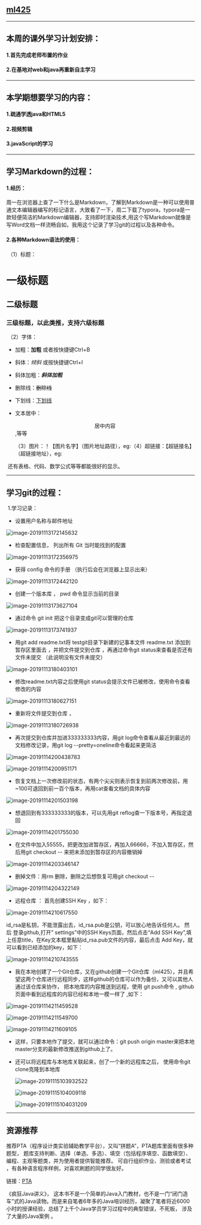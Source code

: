 ## [ml425]( https://github.com/ml425 )

------



## 本周的课外学习计划安排：

  #### 1.首先完成老师布置的作业

  #### 2.在基地对web和java再重新自主学习

------



## 本学期想要学习的内容：

#### 1.疏通学透java和HTML5

#### 2.视频剪辑

#### 3.javaScript的学习

------



## 学习Markdown的过程：

#### 1.经历：

​       周一在浏览器上查了一下什么是Markdown，了解到Markdown是一种可以使用普通文本编辑器编写的标记语言，大致看了一下，周二下载了typora，typora是一款轻便简洁的Markdown编辑器，支持即时渲染技术,用这个写Markdown就像是写Word文档一样流畅自如，我用这个记录了学习git的过程以及各种命令。

#### 2.各种Markdown语法的使用：

​     （1）标题：

# 一级标题

## 二级标题

### 三级标题，以此类推，支持六级标题

​     （2）字体：

- 加粗：**加粗** 或者按快捷键Ctrl+B

- 斜体：*倾斜* 或按快捷键Ctrl+I

- 斜体加粗：***斜体加粗***

- 删除线：~~删除线~~ 

- 下划线：<u>下划线</u>

- 文本居中：<center>居中内容</center>,等等

  （3）图片：！【图片名字】（图片地址路径），eg:![]()
  ​（4）超链接：【超链接名】（超链接地址），eg:[](https://pintia.cn/auth/login?redirect=https%3A%2F%2Fpintia.cn%2Fproblem-sets%2F1111848470497693696%2Fproblems%2F1111848773703892992)

​        还有表格、代码、数学公式等等都能很好的显示。 

------



## 学习git的过程：

​         1.学习记录： 

-  设置用户名称与邮件地址 

![image-20191113172145632](C:\Users\ML\AppData\Roaming\Typora\typora-user-images\image-20191113172145632.png)

- 检查配置信息， 列出所有 Git 当时能找到的配置 

![image-20191113172356975](C:\Users\ML\AppData\Roaming\Typora\typora-user-images\image-20191113172356975.png)

-  获得 config 命令的手册 （执行后会在浏览器上显示出来）

![image-20191113172442120](C:\Users\ML\AppData\Roaming\Typora\typora-user-images\image-20191113172442120.png)

-  创建一个版本库 ， pwd 命令显示当前的目录 

![image-20191113173627104](C:\Users\ML\AppData\Roaming\Typora\typora-user-images\image-20191113173627104.png)

-  通过命令 git init 把这个目录变成git可以管理的仓库 

![image-20191113173741937](C:\Users\ML\AppData\Roaming\Typora\typora-user-images\image-20191113173741937.png)

-  用git add readme.txt将 testgit目录下新建的记事本文件 readme.txt 添加到暂存区里面去 ，并把文件提交到仓库 ，再通过命令git status来查看是否还有文件未提交 （此说明没有文件未提交）

![image-20191113180403101](C:\Users\ML\AppData\Roaming\Typora\typora-user-images\image-20191113180403101.png)

-  修改readme.txt内容之后使用git status会提示文件已被修改，使用命令查看修改的内容

![image-20191113180627151](C:\Users\ML\AppData\Roaming\Typora\typora-user-images\image-20191113180627151.png)

- 重新将文件提交到仓库 ，

![image-20191113180726938](C:\Users\ML\AppData\Roaming\Typora\typora-user-images\image-20191113180726938.png)

- 再次提交到仓库并加进333333333内容，用git log命令查看从最近到最远的文档修改记录，用git log --pretty=oneline命令看起来更简洁

![image-20191114200438783](D:\ML\大三上学期\testgit\images\image-20191114200438783.png)

![image-20191114200951171](D:\ML\大三上学期\testgit\images\image-20191114200951171.png)

- 恢复文档上一次修改前的状态，有两个尖尖则表示恢复到前两次修改前，用~100可退回到前一百个版本，再用cat查看文档的具体内容

![image-20191114201503198](D:\ML\大三上学期\testgit\images\image-20191114201503198.png)

- 想退回到有333333333的版本，可以先用git reflog查一下版本号，再指定退回

![image-20191114201755030](D:\ML\大三上学期\testgit\images\image-20191114201755030.png)

- 在文件中加入55555，把更改加进暂存区，再加入66666，不加入暂存区，然后用git checkout -- <file>来把未添加到暂存区的内容撤销掉

![image-20191114203346147](D:\ML\大三上学期\testgit\images\image-20191114203346147.png)

- 删掉文件：用rm <file>删除，删除之后想恢复可用git checkout -- <file>

![image-20191114204322149](D:\ML\大三上学期\testgit\images\image-20191114204322149.png)

-  远程仓库 ： 首先创建SSH Key ，如下：

![image-20191114210617550](D:\ML\大三上学期\testgit\images\image-20191114210617550.png)

 id_rsa是私钥，不能泄露出去，id_rsa.pub是公钥，可以放心地告诉任何人。 然后 登录github,打开” settings”中的SSH Keys页面，然后点击“Add SSH Key”,填上任意title，在Key文本框里黏贴id_rsa.pub文件的内容，最后点击 Add Key，就可以看到已经添加的key，如下：

![image-20191114210743555](D:\ML\大三上学期\testgit\images\image-20191114210743555.png) 

-  我在本地创建了一个Git仓库，又在github创建一个Git仓库（ml425），并且希望这两个仓库进行远程同步，这样github的仓库可以作为备份，又可以其他人通过该仓库来协作， 把本地库的内容推送到远程，使用 git push命令 , github页面中看到远程库的内容已经和本地一模一样了 ,如下：

![image-20191114211459528](D:\ML\大三上学期\testgit\images\image-20191114211459528.png)

![image-20191114211549700](D:\ML\大三上学期\testgit\images\image-20191114211549700.png)

![image-20191114211609105](D:\ML\大三上学期\testgit\images\image-20191114211609105.png)   

- 这样，只要本地作了提交，就可以通过命令：git push origin master来把本地master分支的最新修改推送到github上了。

- 还可以将远程库与本地库关联起来，创了一个新的远程库之后， 使用命令git clone克隆到本地库

  ![image-20191115103932522](D:\ML\大三上学期\testgit\images\image-20191115103932522.png)

  ![image-20191115104009118](D:\ML\大三上学期\testgit\images\image-20191115104009118.png)

  ![image-20191115104031209](D:\ML\大三上学期\testgit\images\image-20191115104031209.png)

  

------

## 资源推荐

推荐PTA（程序设计类实验辅助教学平台），又叫“拼题A”，PTA题库里面有很多种题型， 题库支持判断、选择（单选、多选）、填空（包括程序填空、函数填空）、编程、主观等题类，并为使用者提供智能推荐。  可自行组织作业、测验或者考试 ，有各种语言程序样例，对喜欢刷题的同学很友好。

链接：[PTA](https://pintia.cn/)

《疯狂Java讲义》， 这本书不是一个简单的Java入门教材，也不是一门“闭门造车”式的Java读物。而是来自笔者6年多的Java培训经历，凝聚了笔者将近6000小时的授课经验，总结了上千个Java学员学习过程中的典型错误，不死板， 涉及了大量的Java案例 。
